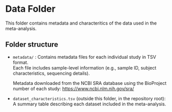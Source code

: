 
# Data Folder

This folder contains metadata and characteritics of the data used in the meta-analysis.

## Folder structure

- `metadata/` : Contains metadata files for each individual study in TSV format.  
  Each file includes sample-level information (e.g., sample ID, subject characteristics, sequencing details).

  Metadata downloaded from the NCBI SRA database using the BioProject number of each study: https://www.ncbi.nlm.nih.gov/sra/ 


- `dataset_characteristics.tsv` (outside this folder, in the repository root):  
  A summary table describing each dataset included in the meta-analysis.
